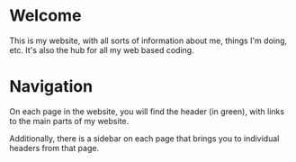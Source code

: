 # Welcome
This is my website, with all sorts of information about me, things I'm doing, etc. It's also the hub for all my web based coding.

# Navigation
On each page in the website, you will find the header (in green), with links to the main parts of my website.

Additionally, there is a sidebar on each page that brings you to individual headers from that page.